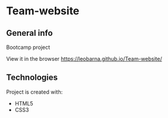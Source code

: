 # Team-website

## General info
Bootcamp project

View it in the browser https://leobarna.github.io/Team-website/
	
## Technologies
Project is created with:
*   HTML5
*   CSS3
